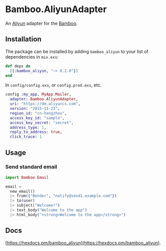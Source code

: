 # Bamboo.AliyunAdapter

An [Aliyun](https://www.aliyun.com/product/directmail?spm=5176.8142029.388261.228.dKDNYN) adapter for the [Bamboo](https://github.com/thoughtbot/bamboo).

## Installation

The package can be installed
by adding `bamboo_aliyun` to your list of dependencies in `mix.exs`:

```elixir
def deps do
  [{:bamboo_aliyun, "~> 0.2.0"}]
end
```

In `config/config.exs`, or `config.prod.exs`, etc.

```elixir
config :my_app, MyApp.Mailer,
  adapter: Bamboo.AliyunAdapter,
  uri: "https://dm.aliyuncs.com",
  version: "2015-11-23",
  region_id: "cn-hangzhou",
  access_key_id: "sample",
  access_key_secret: "secret",
  address_type: 1,
  reply_to_address: true,
  click_trace: 1
```

## Usage

### Send standard email

```elixir
import Bamboo.Email

email =
  new_email()
  |> from({"Bender", "notify@send1.example.com"})
  |> to(user)
  |> subject("Welcome!")
  |> text_body("Welcome to the app")
  |> html_body("<strong>Welcome to the app</strong>")
```

## Docs

[https://hexdocs.pm/bamboo_aliyun](https://hexdocs.pm/bamboo_aliyun).
